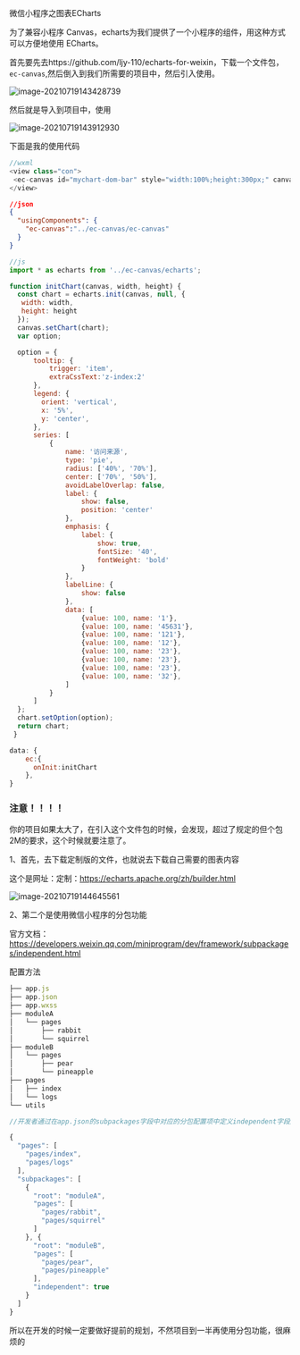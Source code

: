 微信小程序之图表ECharts

为了兼容小程序 Canvas，echarts为我们提供了一个小程序的组件，用这种方式可以方便地使用 ECharts。

首先要先去https://github.com/ljy-110/echarts-for-weixin，下载一个文件包，`ec-canvas`,然后倒入到我们所需要的项目中，然后引入使用。

![image-20210719143428739](E:\ljy\资料\img\typora-user-images\image-20210719143428739.png)

然后就是导入到项目中，使用

![image-20210719143912930](E:\ljy\资料\img\typora-user-images\image-20210719143912930.png)

下面是我的使用代码

```js
//wxml
<view class="con">
 <ec-canvas id="mychart-dom-bar" style="width:100%;height:300px;" canvas-id="mychart-bar" ec="{{ ec }}"></ec-canvas>
</view>
```

```json
//json
{
  "usingComponents": {
    "ec-canvas":"../ec-canvas/ec-canvas"
  }
}
```

```js
//js
import * as echarts from '../ec-canvas/echarts';

function initChart(canvas, width, height) {
  const chart = echarts.init(canvas, null, {
   width: width,
   height: height
  });
  canvas.setChart(chart);
  var option;

  option = {
      tooltip: {
          trigger: 'item',
          extraCssText:'z-index:2'
      },
      legend: {
        orient: 'vertical',
        x: '5%',
        y: 'center',
      },
      series: [
          {
              name: '访问来源',
              type: 'pie',
              radius: ['40%', '70%'],
              center: ['70%', '50%'],
              avoidLabelOverlap: false,
              label: {
                  show: false,
                  position: 'center'
              },
              emphasis: {
                  label: {
                      show: true,
                      fontSize: '40',
                      fontWeight: 'bold'
                  }
              },
              labelLine: {
                  show: false
              },
              data: [
                  {value: 100, name: '1'},
                  {value: 100, name: '45631'},
                  {value: 100, name: '121'},
                  {value: 100, name: '12'},
                  {value: 100, name: '23'},
                  {value: 100, name: '23'},
                  {value: 100, name: '23'},
                  {value: 100, name: '32'},
              ]
          }
      ]
  };
  chart.setOption(option);
  return chart;
 }

data: {
    ec:{
      onInit:initChart
    },
}

```



### 注意！！！！

你的项目如果太大了，在引入这个文件包的时候，会发现，超过了规定的但个包2M的要求，这个时候就要注意了。

1、首先，去下载定制版的文件，也就说去下载自己需要的图表内容

这个是网址：定制：https://echarts.apache.org/zh/builder.html

![image-20210719144645561](E:\ljy\资料\img\typora-user-images\image-20210719144645561.png)

2、第二个是使用微信小程序的分包功能

官方文档：https://developers.weixin.qq.com/miniprogram/dev/framework/subpackages/independent.html

配置方法

```js
├── app.js
├── app.json
├── app.wxss
├── moduleA
│   └── pages
│       ├── rabbit
│       └── squirrel
├── moduleB
│   └── pages
│       ├── pear
│       └── pineapple
├── pages
│   ├── index
│   └── logs
└── utils
```

```js
//开发者通过在app.json的subpackages字段中对应的分包配置项中定义independent字段声明对应分包为独立分包。

{
  "pages": [
    "pages/index",
    "pages/logs"
  ],
  "subpackages": [
    {
      "root": "moduleA",
      "pages": [
        "pages/rabbit",
        "pages/squirrel"
      ]
    }, {
      "root": "moduleB",
      "pages": [
        "pages/pear",
        "pages/pineapple"
      ],
      "independent": true
    }
  ]
}

```

所以在开发的时候一定要做好提前的规划，不然项目到一半再使用分包功能，很麻烦的